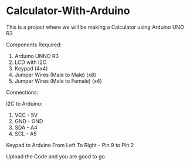 # Calculator-With-Arduino


This is a project where we will be making a Calculator using Arduino UNO R3


Components Required:
1. Arduino UNNO R3
2. LCD with I2C
3. Keypad (4x4)
4. Jumper Wires (Male to Male) (x8)
5. Jumper Wires (Male to Female) (x4)


Connections:

I2C to Arduino:
1. VCC - 5V
2. GND - GND
3. SDA - A4
4. SCL - A5

Keypad to Arduino
From Left To Right - Pin 9 to Pin 2

Upload the Code and you are good to go
